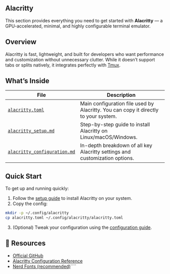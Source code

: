 ## Alacritty

This section provides everything you need to get started with **Alacritty** — a GPU-accelerated, minimal, and highly configurable terminal emulator.

## Overview

Alacritty is fast, lightweight, and built for developers who want performance and customization without unnecessary clutter. While it doesn’t support tabs or splits natively, it integrates perfectly with [Tmux](../tmux).

## What’s Inside

| File | Description |
|------|-------------|
| [`alacritty.toml`](./alacritty.toml) | Main configuration file used by Alacritty. You can copy it directly to your system. |
| [`alacritty_setup.md`](./alacritty_setup.md) | Step-by-step guide to install Alacritty on Linux/macOS/Windows. |
| [`alacritty_configuration.md`](./alacritty_configuration.md) | In-depth breakdown of all key Alacritty settings and customization options. |

## Quick Start

To get up and running quickly:

1. Follow the [setup guide](./alacritty_setup.md) to install Alacritty on your system.
2. Copy the config:
```bash
mkdir -p ~/.config/alacritty
cp alacritty.toml ~/.config/alacritty/alacritty.toml
```
3. (Optional) Tweak your configuration using the [configuration guide](./alacritty_configuration.md).


## 🔗 Resources

- [Official GitHub](https://github.com/alacritty/alacritty)
- [Alacritty Configuration Reference](https://github.com/alacritty/alacritty/blob/master/alacritty.yml)
- [Nerd Fonts (recommended)](https://www.nerdfonts.com/)````
